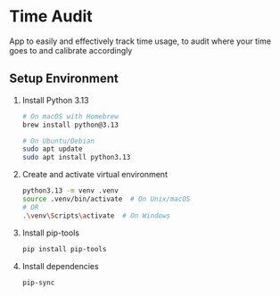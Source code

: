 # Time Audit

App to easily and effectively track time usage, to audit where your time goes to and calibrate accordingly

## Setup Environment

1. Install Python 3.13
   ```bash
   # On macOS with Homebrew
   brew install python@3.13
   
   # On Ubuntu/Debian
   sudo apt update
   sudo apt install python3.13
   ```

2. Create and activate virtual environment
   ```bash
   python3.13 -m venv .venv
   source .venv/bin/activate  # On Unix/macOS
   # OR
   .\venv\Scripts\activate  # On Windows
   ```

3. Install pip-tools
   ```bash
   pip install pip-tools
   ```

4. Install dependencies
   ```bash
   pip-sync
   ```
